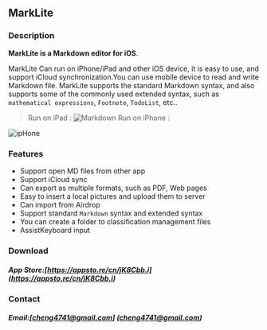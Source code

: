 ## MarkLite
### Description
**MarkLite is a Markdown editor for iOS**.

MarkLite Can run on iPhone/iPad and other iOS device, it is easy to use, and support iCloud synchronization.You can use mobile device to read and write Markdown file. MarkLite supports the standard Markdown syntax, and also supports some of the commonly used extended syntax, such as ` mathematical expressions`, `Footnote`, `TodoList`, etc.. 

>Run on iPad :
![Markdown](http://i1.piimg.com/567954/3019d224e9eb4962.png)
>Run on iPhone :

![ipHone](http://i1.piimg.com/567954/7acab8403575e5e7.png)

### Features

* Support open MD files from other app 
* Support iCloud sync
* Can export as multiple formats, such as PDF, Web pages
* Easy to insert a local pictures and upload them to server
* Can import from Airdrop 
* Support standard `Markdown` syntax and extended syntax
* You can create a folder to classification management files
* AssistKeyboard input

### Download
##### App Store:[https://appsto.re/cn/jK8Cbb.i] (https://appsto.re/cn/jK8Cbb.i)

### Contact
##### Email:[cheng4741@gmail.com] (cheng4741@gmail.com)